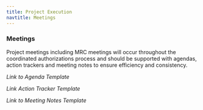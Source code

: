 ```yaml
---
title: Project Execution
navtitle: Meetings
---
```

### Meetings

Project meetings including MRC meetings will occur throughout the coordinated authorizations process and should be supported with agendas, action trackers and meeting notes to ensure efficiency and consistency.

_Link to Agenda Template_

_Link Action Tracker Template_

_Link to Meeting Notes Template_


